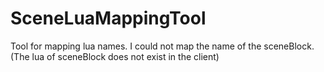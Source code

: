 # SceneLuaMappingTool

Tool for mapping lua names.
I could not map the name of the sceneBlock. (The lua of sceneBlock does not exist in the client)
